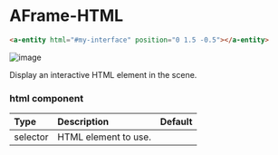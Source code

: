 # AFrame-HTML

```html
<a-entity html="#my-interface" position="0 1.5 -0.5"></a-entity>
```

![image](https://user-images.githubusercontent.com/4225330/167301172-50270499-ac85-4b14-a25e-f82454b19cb0.png)

<!--DOCS-->
Display an interactive HTML element in the scene.
### html component

| Type     | Description          | Default |
| :------- | :------------------- | :------ |
| selector | HTML element to use. |         |

<!--DOCS_END-->
